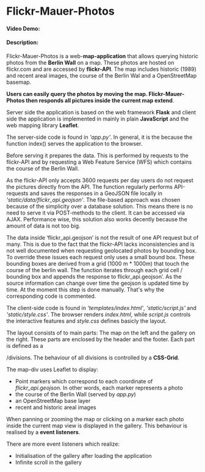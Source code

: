 # Flickr-Mauer-Photos

#### Video Demo:  <URL HERE>

#### Description:

Flickr-Mauer-Photos is a web-**map-application** that allows querying historic photos from the **Berlin Wall** on a map. These photos are hosted on flickr.com and are accessed by **flickr-API**. The map includes historic (1989) and recent areal images, the course of the Berlin Wal and a OpenStreetMap basemap.  

**Users can easily query the photos by moving the map. Flickr-Mauer-Photos then responds all pictures inside the current map extend**.  

Server side the application is based on the web framework **Flask** and client side the application is implemented in mainly in plain 
**JavaScript** and the web mapping library **Leaflet**. 

The server-side code is found in *'app.py'*. In general, it is the because the function index() serves the application to the browser.  

Before serving it prepares the data. This is performed by requests to the flickr-API and by requesting a Web Feature Service (WFS) which contains the course of the Berlin Wall. 

As the flickr-API only accepts 3600 requests per day users do not request the pictures directly from the API. The function regularly performs API-requests and saves the responses in a GeoJSON file locally in *'static/data/flickr_api.geojson’*. The file-based approach was chosen because of the simplicity over a database solution. This means there is no need to serve it via POST-methods to the client. It can be accessed via AJAX. Performance wise, this solution also works decently because the amount of data is not too big.  

The data inside ‘flickr_api.geojson’ is not the result of one API request but of many. This is due to the fact that the flickr-API lacks inconsistencies and is not well documented when requesting geolocated photos by bounding box. To override these issues each request only uses a small bound box. These bounding boxes are derived from a grid (1000 m * 1000m) that touch the course of the berlin wall. The function iterates through each grid cell / bounding box and appends the response to flickr_api.geojson’. As the source information can change over time the geojson is updated time by time. At the moment this step is done manually. That's why the corresponding code is commented.  

The client-side code is found in *'templates/index.html'*, *'static/script.js'* and *'static/style.css'*. The browser renders *index.html*, while *script.js* controls the interactive features and *style.css* defines basicly the layout.  

The layout consists of to main parts: The map on the left and the gallery on the right. These parts are enclosed by the header and the footer. Each part is defined as a *<div>*/divisions. The behaviour of all divisions is controlled by a **CSS-Grid**.  

The map-div uses Leaflet to display:
- Point markers which correspond to each coordinate of *flickr_api.geojson*. In other words, each marker represents a photo
- the course of the Berlin Wall (served by *app.py*)
- an OpenStreetMap base layer
- recent and historic areal images

When panning or zooming the map or clicking on a marker each photo inside the current map view is displayed in the gallery. This behaviour is realised by a **event listeners**. 

There are more event listeners which realize: 

- Initialisation of the gallery after loading the application
- Infinite scroll in the gallery
 





